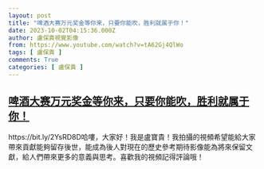 ```yaml
---
layout: post
title: "啤酒大赛万元奖金等你来，只要你能吹，胜利就属于你！"
date: 2023-10-02T04:15:36.000Z
author: 盧保貴視覺影像
from: https://www.youtube.com/watch?v=tA62Gj4QlWo
tags: [ 盧保貴 ]
comments: True
categories: [ 盧保貴 ]
---
```

<!--1696220136000-->
[啤酒大赛万元奖金等你来，只要你能吹，胜利就属于你！](https://www.youtube.com/watch?v=tA62Gj4QlWo)
------

<div>
https://bit.ly/2YsRD8D哈嘍，大家好！我是盧寶貴！我拍攝的視頻希望能給大家帶來貢獻能夠留存後世，能成為後人對現在的歷史參考期待影像能為將來保留文獻，給人們帶來更多的意義與思考。喜歡我的視頻記得評論哦！
</div>
